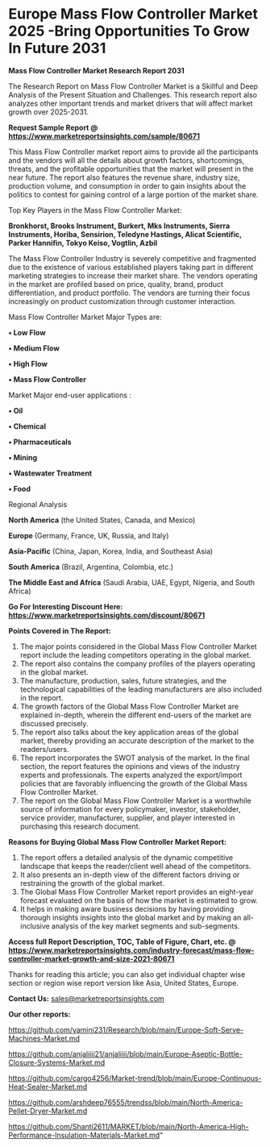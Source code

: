 # Europe Mass Flow Controller Market 2025 -Bring Opportunities To Grow In Future 2031

<strong>Mass Flow Controller Market Research Report 2031</strong>

The Research Report on Mass Flow Controller Market is a Skillful and Deep Analysis of the Present Situation and Challenges. This research report also analyzes other important trends and market drivers that will affect market growth over 2025-2031.

<strong>Request Sample Report @ <a href=https://www.marketreportsinsights.com/sample/80671>https://www.marketreportsinsights.com/sample/80671</a></strong>

This Mass Flow Controller market report aims to provide all the participants and the vendors will all the details about growth factors, shortcomings, threats, and the profitable opportunities that the market will present in the near future. The report also features the revenue share, industry size, production volume, and consumption in order to gain insights about the politics to contest for gaining control of a large portion of the market share.

Top Key Players in the Mass Flow Controller Market:

<strong>Bronkhorst, Brooks Instrument, Burkert, Mks Instruments, Sierra Instruments, Horiba, Sensirion, Teledyne Hastings, Alicat Scientific, Parker Hannifin, Tokyo Keiso, Vogtlin, Azbil</strong>

The Mass Flow Controller Industry is severely competitive and fragmented due to the existence of various established players taking part in different marketing strategies to increase their market share. The vendors operating in the market are profiled based on price, quality, brand, product differentiation, and product portfolio. The vendors are turning their focus increasingly on product customization through customer interaction.

Mass Flow Controller Market Major Types are:

<strong>• Low Flow

• Medium Flow

• High Flow

• Mass Flow Controller</strong>

Market Major end-user applications :

<strong>• Oil

• Chemical

• Pharmaceuticals

• Mining

• Wastewater Treatment

• Food</strong>

Regional Analysis

</u><strong><b>North America</b></strong> (the United States, Canada, and Mexico)

<strong><b>Europe </b></strong>(Germany, France, UK, Russia, and Italy)

<strong><b>Asia-Pacific</b></strong> (China, Japan, Korea, India, and Southeast Asia)

<strong><b>South America</b></strong> (Brazil, Argentina, Colombia, etc.)

<strong><b>The Middle East and Africa</b></strong> (Saudi Arabia, UAE, Egypt, Nigeria, and South Africa)

<strong>Go For Interesting Discount Here: <a href=https://www.marketreportsinsights.com/discount/80671>https://www.marketreportsinsights.com/discount/80671</a></strong>

<strong>Points Covered in The Report:</strong>
<ol>
  <li>The major points considered in the Global Mass Flow Controller Market report include the leading competitors operating in the global market.</li>
  <li>The report also contains the company profiles of the players operating in the global market.</li>
  <li>The manufacture, production, sales, future strategies, and the technological capabilities of the leading manufacturers are also included in the report.</li>
  <li>The growth factors of the Global Mass Flow Controller Market are explained in-depth, wherein the different end-users of the market are discussed precisely.</li>
  <li>The report also talks about the key application areas of the global market, thereby providing an accurate description of the market to the readers/users.</li>
  <li>The report incorporates the SWOT analysis of the market. In the final section, the report features the opinions and views of the industry experts and professionals. The experts analyzed the export/import policies that are favorably influencing the growth of the Global Mass Flow Controller Market.</li>
  <li>The report on the Global Mass Flow Controller Market is a worthwhile source of information for every policymaker, investor, stakeholder, service provider, manufacturer, supplier, and player interested in purchasing this research document.</li>
</ol>
<strong>Reasons for Buying Global Mass Flow Controller Market Report:</strong>

<ol>
  <li>The report offers a detailed analysis of the dynamic competitive landscape that keeps the reader/client well ahead of the competitors.</li>
  <li>It also presents an in-depth view of the different factors driving or restraining the growth of the global market.</li>
  <li>The Global Mass Flow Controller Market report provides an eight-year forecast evaluated on the basis of how the market is estimated to grow.</li>
  <li>It helps in making aware business decisions by having providing thorough insights insights into the global market and by making an all-inclusive analysis of the key market segments and sub-segments.</li>
</ol>
<strong>Access full Report Description, TOC, Table of Figure, Chart, etc. @ <a href=https://www.marketreportsinsights.com/industry-forecast/mass-flow-controller-market-growth-and-size-2021-80671>https://www.marketreportsinsights.com/industry-forecast/mass-flow-controller-market-growth-and-size-2021-80671</a></strong>


Thanks for reading this article; you can also get individual chapter wise section or region wise report version like Asia, United States, Europe.

<strong>Contact Us:</strong>
sales@marketreportsinsights.com

<strong>Our other reports:</strong>

<a href=https://github.com/yamini231/Research/blob/main/Europe-Soft-Serve-Machines-Market.md>https://github.com/yamini231/Research/blob/main/Europe-Soft-Serve-Machines-Market.md</a>

<a href=https://github.com/anjaliiii21/anjaliiii/blob/main/Europe-Aseptic-Bottle-Closure-Systems-Market.md>https://github.com/anjaliiii21/anjaliiii/blob/main/Europe-Aseptic-Bottle-Closure-Systems-Market.md</a>

<a href=https://github.com/cargo4256/Market-trend/blob/main/Europe-Continuous-Heat-Sealer-Market.md>https://github.com/cargo4256/Market-trend/blob/main/Europe-Continuous-Heat-Sealer-Market.md</a>

<a href=https://github.com/arshdeep76555/trendss/blob/main/North-America-Pellet-Dryer-Market.md>https://github.com/arshdeep76555/trendss/blob/main/North-America-Pellet-Dryer-Market.md</a>

<a href=https://github.com/Shanti2611/MARKET/blob/main/North-America-High-Performance-Insulation-Materials-Market.md>https://github.com/Shanti2611/MARKET/blob/main/North-America-High-Performance-Insulation-Materials-Market.md</a>"
